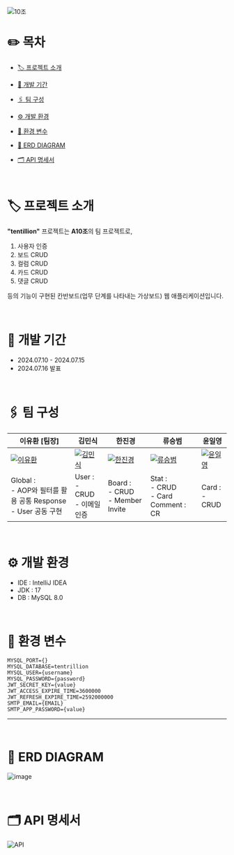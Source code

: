 ![10조](https://github.com/user-attachments/assets/14d64ce4-5dfb-46cb-873e-2b3b46bd15b3)

# ✏️ 목차
* [🏷️ 프로젝트 소개](#a)

* [📆 개발 기간](#b)

* [🖇️ 팀 구성](#c)

* [⚙️ 개발 환경](#d)

* [🔑 환경 변수](#e)

* [📑 ERD DIAGRAM](#f)

* [🗂️ API 명세서](#g)

<br>

<div id="a">
  
# 🏷️ 프로젝트 소개
**"tentillion"** 프로젝트는 **A10조**의 팀 프로젝트로, 
1. 사용자 인증
2. 보드 CRUD
3. 컬럼 CRUD
4. 카드 CRUD
5. 댓글 CRUD

등의 기능이 구현된 칸반보드(업무 단계를 나타내는 가상보드) 웹 애플리케이션입니다.

<br>

<div id="b">
  
# 📆 개발 기간
* 2024.07.10 - 2024.07.15
* 2024.07.16 발표

<br>

<div id="c">

# 🖇️ 팀 구성
| 이유환 [팀장]                         | 김민식                         | 한진경                         | 류승범                         | 윤일영                         |
|-------------------------------|-------------------------------|-------------------------------|-------------------------------|-------------------------------|
| [![이유환](https://github.com/Berithx.png)](https://github.com/Berithx) | [![김민식](https://github.com/minsik0.png)](https://github.com/minsik0) | [![한진경](https://github.com/jkhan94.png)](https://github.com/jkhan94) | [![류승범](https://github.com/W-llama.png)](https://github.com/W-llama) | [![윤일영](https://github.com/1004102.png)](https://github.com/1004102) |
|Global : <br> - AOP와 필터를 활용 공통 Response <br> - User 공동 구현|User : <br> - CRUD <br> - 이메일 인증|Board : <br> - CRUD <br> - Member Invite|Stat : <br> - CRUD <br> - Card Comment : CR|Card : <br> - CRUD

<br>

<div id="d">
 
# ⚙️ 개발 환경
* IDE : IntelliJ IDEA
* JDK : 17
* DB : MySQL 8.0

<br>

<div id="e">

# 🔑 환경 변수
```
MYSQL_PORT={}
MYSQL_DATABASE=tentrillion
MYSQL_USER={username}
MYSQL_PASSWORD={password}
JWT_SECRET_KEY={value}
JWT_ACCESS_EXPIRE_TIME=3600000
JWT_REFRESH_EXPIRE_TIME=2592000000
SMTP_EMAIL={EMAIL}
SMTP_APP_PASSWORD={value}
```
---
<br>

<div id="f">

# 📑 ERD DIAGRAM
![image](https://github.com/user-attachments/assets/27c50488-db91-4d25-96a6-fc149ce55aa7)

<br>

<div id="g">

# 🗂️ API 명세서
![API](https://github.com/user-attachments/assets/27804bba-520c-49fa-acfc-470aeb43940a)
